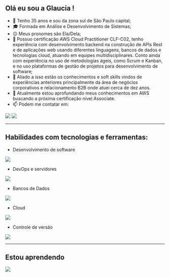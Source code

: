 ## Olá eu sou a Glaucia !

- 👋 Tenho 35 anos e sou da zona sul de São Paulo capital;
- 🎓 Formada em Análise e Desenvolvimento de Sistemas;
- 😉 Meus pronomes são Ela/Dela;
- 📝 Possuo certificação AWS Cloud Practitioner CLF-C02, tenho experiência com desenvolvimento backend na construção de APIs Rest e de aplicações web usando diferentes linguagens, bancos de dados e tecnologias cloud, atuando em equipes multidisciplinares. Conto ainda com experiência no uso de metodologias ágeis, como Scrum e Kanban, e no uso plataformas de gestão de projetos para desenvolvimento de software;
- 🎯 Aliado a isso estão os conhecimentos e soft skills vindos de experiências anteriores principalmente da área de negócios corporativos e relacionamento B2B onde atuei cerca de dez anos.
- 🌱 Atualmente estou aprofundando meus conhecimentos em AWS buscando a próxima certificação nível Associate.
- 📫 Podem me contatar em:
  
<div> 
  <a href = "mailto:galcastrossc@gmail.com"><img loading="lazy" src="https://img.shields.io/badge/Gmail-D14836?style=for-the-badge&logo=gmail&logoColor=white" target="_blank"></a>
  <a href="https://www.linkedin.com/in/glauciascastro/" target="_blank"><img src="https://img.shields.io/badge/-LinkedIn-%230077B5?style=for-the-badge&logo=linkedin&logoColor=white" target="_blank"></a>   
</div>

-----------

 ## Habilidades com tecnologias e ferramentas:

- Desenvolvimento de software
<a href="https://skillicons.dev">
<img src="https://skillicons.dev/icons?i=js,typescript,python,html,nodejs,express,nestjs,npm,visualstudio" />
</a>
</p>

- DevOps e servidores
<a href="https://skillicons.dev">
<img src="https://skillicons.dev/icons?i=linux,ubuntu,windows,bash,powershell,docker,nginx,kubernetes,terraform,ansible,githubactions,cypress" />
</a>
</p>

- Bancos de Dados
<a href="https://skillicons.dev">
<img src="https://skillicons.dev/icons?i=postgresql,mysql,prisma,mongodb,dynamodb" />
</a>
</p>
  
- Cloud
<a href="https://skillicons.dev">
<img src="https://skillicons.dev/icons?i=aws,docker,nginx,kubernetes" />
</a>
</p>

- Controle de versão
<a href="https://skillicons.dev">
<img src="https://skillicons.dev/icons?i=git,github" />
</a>
</p>

-----------
  
## Estou aprendendo
<a href="https://skillicons.dev">
<img src="https://skillicons.dev/icons?i=aws,grafana,prometheus" />
</a>
</p>

